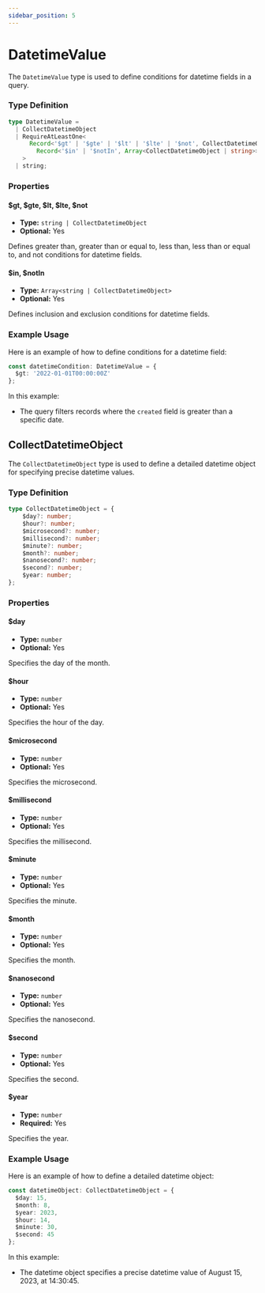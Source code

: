 ```yaml
---
sidebar_position: 5
---
```


# DatetimeValue

The `DatetimeValue` type is used to define conditions for datetime fields in a query.

### Type Definition
```typescript
type DatetimeValue =
  | CollectDatetimeObject
  | RequireAtLeastOne<
      Record<'$gt' | '$gte' | '$lt' | '$lte' | '$not', CollectDatetimeObject | string> &
        Record<'$in' | '$notIn', Array<CollectDatetimeObject | string>>
    >
  | string;
```

### Properties

#### $gt, $gte, $lt, $lte, $not

- **Type:** `string | CollectDatetimeObject`
- **Optional:** Yes

Defines greater than, greater than or equal to, less than, less than or equal to, and not conditions for datetime fields.

#### $in, $notIn

- **Type:** `Array<string | CollectDatetimeObject>`
- **Optional:** Yes

Defines inclusion and exclusion conditions for datetime fields.

### Example Usage

Here is an example of how to define conditions for a datetime field:
```typescript
const datetimeCondition: DatetimeValue = {
  $gt: '2022-01-01T00:00:00Z'
};
```

In this example:
- The query filters records where the `created` field is greater than a specific date.

## CollectDatetimeObject
The `CollectDatetimeObject` type is used to define a detailed datetime object for specifying precise datetime values.

### Type Definition
```typescript
type CollectDatetimeObject = {
    $day?: number;
    $hour?: number;
    $microsecond?: number;
    $millisecond?: number;
    $minute?: number;
    $month?: number;
    $nanosecond?: number;
    $second?: number;
    $year: number;
};
```


### Properties

#### $day

- **Type:** `number`
- **Optional:** Yes

Specifies the day of the month.

#### $hour

- **Type:** `number`
- **Optional:** Yes

Specifies the hour of the day.

#### $microsecond

- **Type:** `number`
- **Optional:** Yes

Specifies the microsecond.

#### $millisecond

- **Type:** `number`
- **Optional:** Yes

Specifies the millisecond.

#### $minute

- **Type:** `number`
- **Optional:** Yes

Specifies the minute.

#### $month

- **Type:** `number`
- **Optional:** Yes

Specifies the month.

#### $nanosecond

- **Type:** `number`
- **Optional:** Yes

Specifies the nanosecond.

#### $second

- **Type:** `number`
- **Optional:** Yes

Specifies the second.

#### $year

- **Type:** `number`
- **Required:** Yes

Specifies the year.

### Example Usage

Here is an example of how to define a detailed datetime object:
```typescript
const datetimeObject: CollectDatetimeObject = {
  $day: 15,
  $month: 8,
  $year: 2023,
  $hour: 14,
  $minute: 30,
  $second: 45
};
```
In this example:
- The datetime object specifies a precise datetime value of August 15, 2023, at 14:30:45.